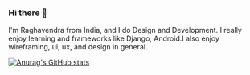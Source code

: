 ### Hi there 👋

I'm Raghavendra from India, and I do Design and Development. I really enjoy learning and frameworks like Django, Android.I also enjoy wireframing, ui, ux, and design in general.

[![Anurag's GitHub stats](https://github-readme-stats.vercel.app/api?username=Raghava248)](https://github.com/anuraghazra/github-readme-stats)
